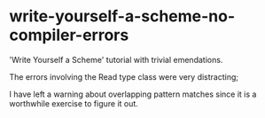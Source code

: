 write-yourself-a-scheme-no-compiler-errors
==========================================

'Write Yourself a Scheme' tutorial with trivial emendations. 

The errors involving the Read type class were very distracting;

I have left a warning about overlapping pattern matches since 
it is a worthwhile exercise to figure it out.
